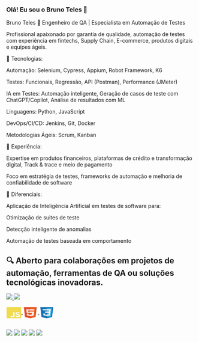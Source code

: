 ### Olá! Eu sou o Bruno Teles 👋

Bruno Teles
🚀 Engenheiro de QA | Especialista em Automação de Testes 

Profissional apaixonado por garantia de qualidade, automação de testes com experiência em fintechs, Supply Chain, E-commerce, produtos digitais e equipes ágeis.

🔧 Tecnologias:

Automação: Selenium, Cypress, Appium, Robot Framework, K6 

Testes: Funcionais, Regressão, API (Postman), Performance (JMeter)

IA em Testes: Automação inteligente, Geração de casos de teste com ChatGPT/Copilot, Análise de resultados com ML

Linguagens:  Python, JavaScript

DevOps/CI/CD: Jenkins, Git, Docker

Metodologias Ágeis: Scrum, Kanban

💼 Experiência:

Expertise em produtos financeiros, plataformas de crédito e transformação digital, Track & trace e meio de pagamento

Foco em estratégia de testes, frameworks de automação e melhoria de confiabilidade de software

🧠 Diferenciais:

Aplicação de Inteligência Artificial em testes de software para:

Otimização de suites de teste

Detecção inteligente de anomalias

Automação de testes baseada em comportamento

🔍 Aberto para colaborações em projetos de automação, ferramentas de QA ou soluções tecnológicas inovadoras.
-  
  <a href="https://github.com/GankSir">
  <img height="180em" src="https://github-readme-stats.vercel.app/api?username=GankSir&show_icons=true&theme=tokyonight&include_all_commits=true&count_private=true"/>
  <img height="180em" src="https://github-readme-stats.vercel.app/api/top-langs/?username=GankSir&layout=compact&langs_count=7&theme=tokyonight"/>
</div>
<div style="display: inline_block"><br>
  <img align="center" alt="Sirgank-Js" height="30" width="40" src="https://raw.githubusercontent.com/devicons/devicon/master/icons/javascript/javascript-plain.svg">
  <img align="center" alt="Sirgank" height="30" width="40" src="https://raw.githubusercontent.com/devicons/devicon/master/icons/html5/html5-original.svg">
  <img align="center" alt="Sirgank" height="30" width="40" src="https://raw.githubusercontent.com/devicons/devicon/master/icons/css3/css3-original.svg">
</div>
  
  ##
  <div>
  <a href="https://www.instagram.com/sirgank/" target="_blank"><img src="https://img.shields.io/badge/-Instagram-%23E4405F?style=for-the-badge&logo=instagram&logoColor=white" target="_blank"></a>
 	<a href="https://www.twitch.tv/Sirgank" target="_blank"><img src="https://img.shields.io/badge/Twitch-9146FF?style=for-the-badge&logo=twitch&logoColor=white" target="_blank"></a>
 <a href="https://discord.gg/zCCkSmaw" target="_blank"><img src="https://img.shields.io/badge/Discord-7289DA?style=for-the-badge&logo=discord&logoColor=white" target="_blank"></a> 
  <a href = "mailto:sirbruno.dev@gmail.com"><img src="https://img.shields.io/badge/-Gmail-%23333?style=for-the-badge&logo=gmail&logoColor=white" target="_blank"></a>
  <a href="https://www.linkedin.com/in/bruno-teles-b416b1216/" target="_blank"><img src="https://img.shields.io/badge/-LinkedIn-%230077B5?style=for-the-badge&logo=linkedin&logoColor=white" target="_blank"></a>
  

  
  </div>
